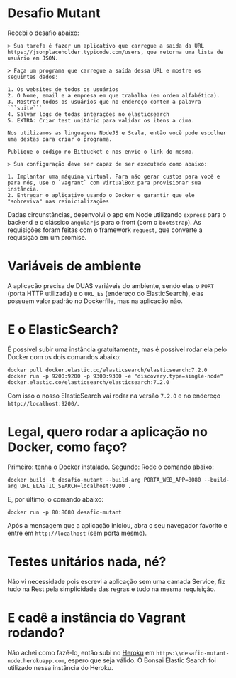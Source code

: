 # Desafio Mutant

Recebi o desafio abaixo:
```
> Sua tarefa é fazer um aplicativo que carregue a saida da URL https://jsonplaceholder.typicode.com/users, que retorna uma lista de usuário em JSON.

> Faça um programa que carregue a saída dessa URL e mostre os seguintes dados:

1. Os websites de todos os usuários
2. O Nome, email e a empresa em que trabalha (em ordem alfabética).
3. Mostrar todos os usuários que no endereço contem a palavra ```suite```
4. Salvar logs de todas interações no elasticsearch
5. EXTRA: Criar test unitário para validar os itens a cima.

Nos utilizamos as linguagens NodeJS e Scala, então vocẽ pode escolher uma destas para criar o programa.

Publique o código no Bitbucket e nos envie o link do mesmo.

> Sua configuração deve ser capaz de ser executado como abaixo:

1. Implantar uma máquina virtual. Para não gerar custos para você e para nós, use o `vagrant` com VirtualBox para provisionar sua instância.
2. Entregar o aplicativo usando o Docker e garantir que ele "sobreviva" nas reinicializações
```
Dadas circunstâncias, desenvolvi o app em Node utilizando `express` para o backend e o clássico `angularjs` para o front (com o `bootstrap`). As requisições foram feitas com o framework `request`, que converte a requisição em um promise.

# Variáveis de ambiente

A aplicacão precisa de DUAS variáveis do ambiente, sendo elas o `PORT` (porta HTTP utilizada) e o `URL_ES` (endereço do ElasticSearch), elas possuem valor padrão no Dockerfile, mas na aplicacão não.

# E o ElasticSearch?

É possível subir uma instância gratuitamente, mas é possível rodar ela pelo Docker com os dois comandos abaixo:
```
docker pull docker.elastic.co/elasticsearch/elasticsearch:7.2.0
docker run -p 9200:9200 -p 9300:9300 -e "discovery.type=single-node" docker.elastic.co/elasticsearch/elasticsearch:7.2.0
```
Com isso o nosso ElasticSearch vai rodar na versão `7.2.0` e no endereço `http://localhost:9200/`.

# Legal, quero rodar a aplicação no Docker, como faço?

Primeiro: tenha o Docker instalado. Segundo: Rode o comando abaixo:
```
docker build -t desafio-mutant --build-arg PORTA_WEB_APP=8080 --build-arg URL_ELASTIC_SEARCH=localhost:9200 .
```
E, por último, o comando abaixo:
```
docker run -p 80:8080 desafio-mutant
```
Após a mensagem que a aplicação iniciou, abra o seu navegador favorito e entre em `http://localhost` (sem porta mesmo).

# Testes unitários nada, né?
Não vi necessidade pois escrevi a aplicação sem uma camada Service, fiz tudo na Rest pela simplicidade das regras e tudo na mesma requisição.

# E cadê a instância do Vagrant rodando?
Não achei como fazê-lo, então subi no [Heroku](https:\\desafio-mutant-node.herokuapp.com) em `https:\\desafio-mutant-node.herokuapp.com`, espero que seja válido.
O Bonsai Elastic Search foi utilizado nessa instância do Heroku.
